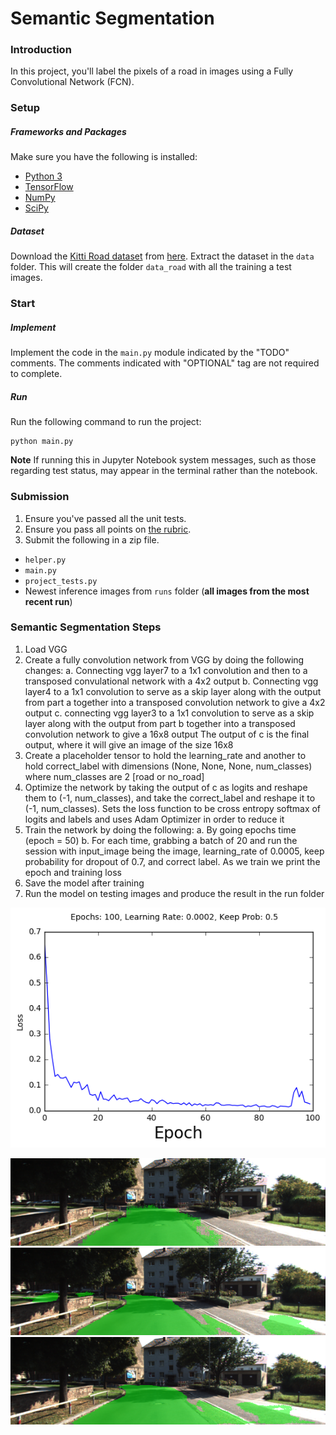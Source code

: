 # Semantic Segmentation
### Introduction
In this project, you'll label the pixels of a road in images using a Fully Convolutional Network (FCN).

### Setup
##### Frameworks and Packages
Make sure you have the following is installed:
 - [Python 3](https://www.python.org/)
 - [TensorFlow](https://www.tensorflow.org/)
 - [NumPy](http://www.numpy.org/)
 - [SciPy](https://www.scipy.org/)
##### Dataset
Download the [Kitti Road dataset](http://www.cvlibs.net/datasets/kitti/eval_road.php) from [here](http://www.cvlibs.net/download.php?file=data_road.zip).  Extract the dataset in the `data` folder.  This will create the folder `data_road` with all the training a test images.

### Start
##### Implement
Implement the code in the `main.py` module indicated by the "TODO" comments.
The comments indicated with "OPTIONAL" tag are not required to complete.
##### Run
Run the following command to run the project:
```
python main.py
```
**Note** If running this in Jupyter Notebook system messages, such as those regarding test status, may appear in the terminal rather than the notebook.

### Submission
1. Ensure you've passed all the unit tests.
2. Ensure you pass all points on [the rubric](https://review.udacity.com/#!/rubrics/989/view).
3. Submit the following in a zip file.
 - `helper.py`
 - `main.py`
 - `project_tests.py`
 - Newest inference images from `runs` folder  (**all images from the most recent run**)

### Semantic Segmentation Steps

1. Load VGG
2. Create a fully convolution network from VGG by doing the following changes:
  a. Connecting vgg layer7 to a 1x1 convolution and then to a transposed convulational network with a 4x2 output
  b. Connecting vgg layer4 to a 1x1 convolution to serve as a skip layer along with the output from part a together into a transposed convolution network to give a 4x2 output
  c. connecting vgg layer3 to a 1x1 convolution to serve as a skip layer along with the output from part b together into a transposed convolution network to give a 16x8 output
  The output of c is the final output, where it will give an image of the size 16x8
3. Create a placeholder tensor to hold the learning_rate and another to hold correct_label with dimensions (None, None, None, num_classes) where num_classes are 2 [road or no_road]
4. Optimize the network by taking the output of c as logits and reshape them to (-1, num_classes), and take the correct_label and reshape it to (-1, num_classes).
   Sets the loss function to be cross entropy softmax of logits and labels and uses Adam Optimizer in order to reduce it
5. Train the network by doing the following:
  a. By going epochs time (epoch = 50)
  b. For each time, grabbing a batch of 20 and run the session with input_image being the image, learning_rate of 0.0005, keep probability for dropout of 0.7, and correct label.
     As we train we print the epoch and training loss
6. Save the model after training
7. Run the model on testing images and produce the result in the run folder

![Loss Function](loss.png)

![Comparison of Segmentation with Epochs 10](images/epochs_10.png "Epochs 10") ![Comparison of Segmentation with Epochs 50](images/epochs_50.png "Epochs 50") ![Comparison of Segmentation with Epochs 100](images/epochs_100.png "Epochs 100")
